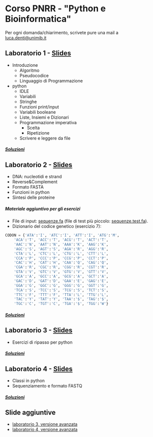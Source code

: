 # Corso PNRR - "Python e Bioinformatica"

Per ogni domanda/chiarimento, scrivete pure una mail a [luca.denti@unimib.it](mailto:luca.denti@unimib.it)

## Laboratorio 1 - [Slides](https://hackmd.io/@ldenti/Sy7zZpMkR)

* Introduzione
	* Algoritmo
	* Pseudocodice
	* Linguaggio di Programmazione
* python
	* IDLE
	* Variabili
	* Stringhe
	* Funzioni print/input
	* Variabili booleane
	* Liste, Insiemi e Dizionari
	* Programmazione imperativa
		* Scelta
		* Ripetizione
	* Scrivere e leggere da file

##### [Soluzioni](lab1/)

## Laboratorio 2 - [Slides](https://hackmd.io/@ldenti/rychJXQkR)

* DNA: nucleotidi e strand
* Reverse&Complement
* Formato FASTA
* Funzioni in python
* Sintesi delle proteine

##### Materiale aggiuntivo per gli esercizi
* File di input: [sequenze.fa](lab2/sequenze.fa) (file di test più piccolo: [sequenze.test.fa](lab2/sequenze.test.fa)).
* Dizionario del codice genetico (esercizio 7):
```python
CODON = {'ATA':'I', 'ATC':'I', 'ATT':'I', 'ATG':'M',
    'ACA':'T', 'ACC':'T', 'ACG':'T', 'ACT':'T',
    'AAC':'N', 'AAT':'N', 'AAA':'K', 'AAG':'K',
    'AGC':'S', 'AGT':'S', 'AGA':'R', 'AGG':'R',
    'CTA':'L', 'CTC':'L', 'CTG':'L', 'CTT':'L',
    'CCA':'P', 'CCC':'P', 'CCG':'P', 'CCT':'P',
    'CAC':'H', 'CAT':'H', 'CAA':'Q', 'CAG':'Q',
    'CGA':'R', 'CGC':'R', 'CGG':'R', 'CGT':'R',
    'GTA':'V', 'GTC':'V', 'GTG':'V', 'GTT':'V',
    'GCA':'A', 'GCC':'A', 'GCG':'A', 'GCT':'A',
    'GAC':'D', 'GAT':'D', 'GAA':'E', 'GAG':'E',
    'GGA':'G', 'GGC':'G', 'GGG':'G', 'GGT':'G',
    'TCA':'S', 'TCC':'S', 'TCG':'S', 'TCT':'S',
    'TTC':'F', 'TTT':'F', 'TTA':'L', 'TTG':'L',
    'TAC':'Y', 'TAT':'Y', 'TAA':'$', 'TAG':'$',
    'TGC':'C', 'TGT':'C', 'TGA':'$', 'TGG':'W'}
```

##### [Soluzioni](lab2/)

## Laboratorio 3 - [Slides](https://hackmd.io/@ldenti/ryiFk1OlC)

* Esercizi di ripasso per python

##### [Soluzioni](lab3/)

## Laboratorio 4 - [Slides](https://hackmd.io/@ldenti/HyBIWpigA)

* Classi in python
* Sequenziamento e formato FASTQ

#####  [Soluzioni](lab4/)

## Slide aggiuntive
* [laboratorio 3, versione avanzata](https://hackmd.io/@ldenti/H1UCzvF10)
* [laboratorio 4, versione avanzata](https://hackmd.io/@ldenti/SytRuYFkA)

